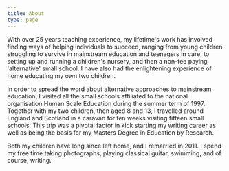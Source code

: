 ```yaml
---
title: About
type: page
---
```


With over 25 years teaching experience, my lifetime's work has involved finding ways of helping individuals to succeed, ranging from young children struggling to survive in mainstream education and teenagers in care, to setting up and running a children's nursery, and then a non-fee paying 'alternative' small school. I have also had the enlightening experience of home educating my own two children.

In order to spread the word about alternative approaches to mainstream education, I visited all the small schools affiliated to the national organisation Human Scale Education during the summer term of 1997. Together with my two children, then aged 8 and 13, I travelled around England and Scotland in a caravan for ten weeks visiting fifteen small schools. This trip was a pivotal factor in kick starting my writing career as well as being the basis for my Masters Degree in Education by Research.

Both my children have long since left home, and I remarried in 2011. I spend my free time taking photographs, playing classical guitar, swimming, and of course, writing. 